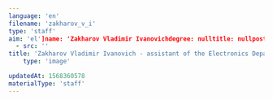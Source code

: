 ```yaml
---
language: 'en'
filename: 'zakharov_v_i'
type: 'staff'
aim: 'el']name: 'Zakharov Vladimir Ivanovichdegree: nulltitle: nullpost: 'assistant']speciality: nullcontacts: []avatar:
  - src: ''
title: 'Zakharov Vladimir Ivanovich - assistant of the Electronics Department'
    type: 'image'

updatedAt: 1568360578
materialType: 'staff'
---
```



